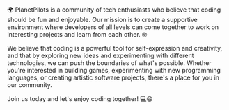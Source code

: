 🌍 PlanetPilots is a community of tech enthusiasts who believe that coding should be fun and enjoyable. Our mission is to create a supportive environment where developers of all levels can come together to work on interesting projects and learn from each other. 🤓

We believe that coding is a powerful tool for self-expression and creativity, and that by exploring new ideas and experimenting with different technologies, we can push the boundaries of what's possible. Whether you're interested in building games, experimenting with new programming languages, or creating artistic software projects, there's a place for you in our community.

Join us today and let's enjoy coding together! 💻😄
